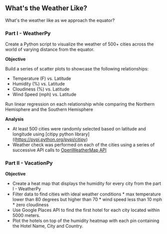 ## What's the Weather Like?

What's the weather like as we approach the equator?

### Part I - WeatherPy
Create a Python script to visualize the weather of 500+ cities across the world of varying distance from the equator.

**Objective**

Build a series of scatter plots to showcase the following relationships:
* Temperature (F) vs. Latitude
* Humidity (%) vs. Latitude
* Cloudiness (%) vs. Latitude
* Wind Speed (mph) vs. Latitude

Run linear regression on each relationship while comparing the Northern Hemisphere and the Southern Hemisphere

**Analysis**

* At least 500 cities were randomly selected based on latitude and longitude using 
[citipy python library]((https://pypi.python.org/pypi/citipy)
* Weather check was performed on each of the cities using a series of successive API calls to
[OpenWeatherMap API](https://openweathermap.org/api)


### Part II - VacationPy

**Objective**

* Create a heat map that displays the humidity for every city from the part I - WeatherPy
* Filter data to find cities with ideal weather conditions
         * max temperature lower than 80 degrees but higher than 70
         * wind speed less than 10 mph
         * zero cloudiness
* Use Google Places API to find the first hotel for each city located within 5000 meters.
* Plot the hotels on top of the humidity heatmap with each pin containing the Hotel Name, City and Country.
